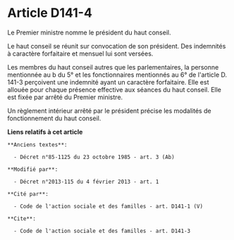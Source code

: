 # Article D141-4

Le Premier ministre nomme le président du haut conseil. 

Le haut conseil se réunit sur convocation de son président. Des indemnités à caractère forfaitaire et mensuel lui sont
versées. 

Les membres du haut conseil autres que les parlementaires, la personne mentionnée au b du 5° et les fonctionnaires mentionnés
au 6° de l'article D. 141-3 perçoivent une indemnité ayant un caractère forfaitaire. Elle est allouée pour chaque présence
effective aux séances du haut conseil. Elle est fixée par arrêté du Premier ministre. 

Un règlement intérieur arrêté par le président précise les modalités de fonctionnement du haut conseil.

**Liens relatifs à cet article**

	**Anciens textes**:

	  - Décret n°85-1125 du 23 octobre 1985 - art. 3 (Ab)

	**Modifié par**:

	  - Décret n°2013-115 du 4 février 2013 - art. 1

	**Cité par**:

	  - Code de l'action sociale et des familles - art. D141-1 (V)

	**Cite**:

	  - Code de l'action sociale et des familles - art. D141-3
